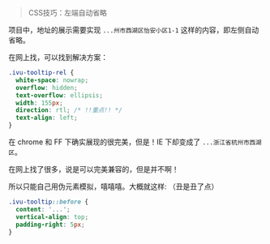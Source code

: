 > CSS技巧：左端自动省略

项目中，地址的展示需要实现 `...州市西湖区怡安小区1-1` 这样的内容，即左侧自动省略。

在网上找，可以找到解决方案：

```css
.ivu-tooltip-rel {
  white-space: nowrap;
  overflow: hidden;
  text-overflow: ellipsis;
  width: 155px;
  direction: rtl; /* !!重点!! */
  text-align: left;
}
```

在 chrome 和 FF 下确实展现的很完美，但是！IE 下却变成了 `...浙江省杭州市西湖区`。

在网上找了很多，说是可以完美兼容的，但是并不啊！

所以只能自己用伪元素模拟，嘻嘻嘻。大概就这样: （丑是丑了点）

```css
.ivu-tooltip::before {
  content: '...';
  vertical-align: top;
  padding-right: 5px;
}
```